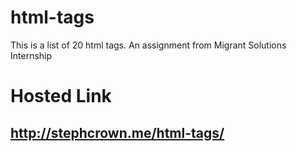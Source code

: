 # html-tags
This is a list of 20 html tags. An assignment from Migrant Solutions Internship
# Hosted Link
## http://stephcrown.me/html-tags/
